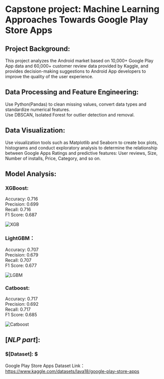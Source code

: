 # Capstone project: Machine Learning Approaches Towards Google Play Store Apps

## Project Background:

This project analyzes the Android market based on 10,000+ Google Play App data and 60,000+ customer review data provided by Kaggle, and provides decision-making suggestions to Android App developers to improve the quality of the user experience.

## Data Processing and Feature Engineering: 

Use Python(Pandas) to clean missing values, convert data types and standardize numerical features.  
Use DBSCAN, Isolated Forest for outlier detection and removal.

## Data Visualization: 
Use visualization tools such as Matplotlib and Seaborn to create box plots, histograms and conduct exploratory analysis to determine the relationship between Google Apps Ratings and predictive features: User reviews, Size, Number of installs, Price, Category, and so on.

## Model Analysis:  

### XGBoost:   
Accuracy: 0.716  
Precision: 0.699  
Recall: 0.716  
F1 Score: 0.687   

![XGB](https://github.com/user-attachments/assets/1568d2f6-5b57-4137-88c7-b8b9c956534e)

### LightGBM：   
Accuracy: 0.707  
Precision: 0.679  
Recall: 0.707  
F1 Score: 0.677  

![LGBM](https://github.com/user-attachments/assets/f4460cd3-fcfe-464e-b598-25efee22ad5d)

### Catboost:   
Accuracy: 0.717  
Precision: 0.692  
Recall: 0.717  
F1 Score: 0.685  

![Catboost](https://github.com/user-attachments/assets/f320f8b1-6ccd-40e9-88e7-082ced53155e)

## $[NLP$ $part]:$   

### $[Dataset]: $ 
Google Play Store Apps Dataset
Link：https://www.kaggle.com/datasets/lava18/google-play-store-apps
